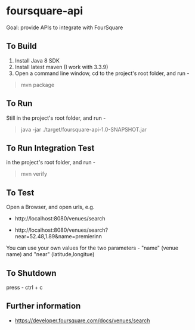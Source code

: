 # foursquare-api

Goal: provide APIs to integrate with FourSquare 

To Build
---------
1. Install Java 8 SDK
2. Install latest maven (I work with 3.3.9)
3. Open a command line window, cd to the project's root folder, and run -
>mvn package

To Run
---------
Still in the project's root folder, and run -
>java -jar ./target/foursquare-api-1.0-SNAPSHOT.jar

To Run Integration Test
-----------------------
in the project's root folder, and run -
>mvn verify
        
To Test
---------
Open a Browser, and open urls, e.g.

* http://localhost:8080/venues/search

* http://localhost:8080/venues/search?near=52.48,1.89&name=premierinn

You can use your own values for the two parameters - "name" (venue name) and "near" (latitude,longitue)

To Shutdown
-----------
press - ctrl + c

Further information
-------------------

* https://developer.foursquare.com/docs/venues/search

